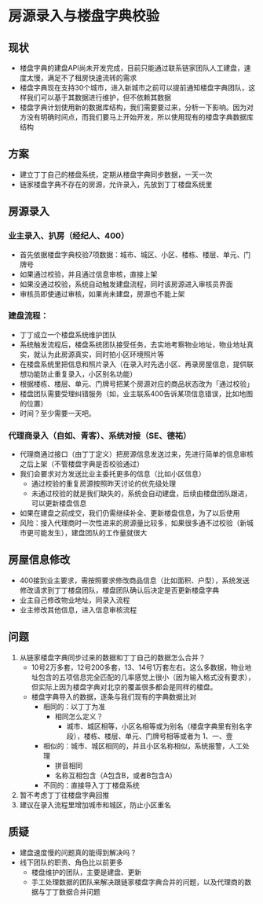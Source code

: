 # 房源录入与楼盘字典校验

## 现状

* 楼盘字典的建盘API尚未开发完成，目前只能通过联系链家团队人工建盘，速度太慢，满足不了租房快速流转的需求
* 楼盘字典现在支持30个城市，进入新城市之前可以提前通知楼盘字典团队，这样我们可以基于其数据进行维护，但不依赖其数据
* 楼盘字典计划使用新的数据库结构，我们需要要过来，分析一下影响。因为对方没有明确时间点，而我们要马上开始开发，所以使用现有的楼盘字典数据库结构

## 方案

* 建立丁丁自己的楼盘系统，定期从楼盘字典同步数据，一天一次
* 链家楼盘字典不存在的房源，允许录入，先放到丁丁楼盘系统里

## 房源录入

### 业主录入、扒房（经纪人、400）

* 首先依据楼盘字典校验7项数据：城市、城区、小区、楼栋、楼层、单元、门牌号
* 如果通过校验，并且通过信息审核，直接上架
* 如果没通过校验，系统自动触发建盘流程，同时该房源进入审核员界面
* 审核员即使通过审核，如果尚未建盘，房源也不能上架

### 建盘流程：

* 丁丁成立一个楼盘系统维护团队
* 系统触发流程后，楼盘系统团队接受任务，去实地考察物业地址，物业地址真实，就认为此房源真实，同时拍小区环境照片等
* 在楼盘系统里把信息和照片录入（在录入时先选小区、再录房屋信息，提供联想功能防止重复录入，小区别名功能）
* 根据楼栋、楼层、单元、门牌号把某个房源对应的商品状态改为「通过校验」
* 楼盘团队需要受理纠错服务（如，业主联系400告诉某项信息错误，比如地图的位置）
* 时间？至少需要一天吧。

### 代理商录入（自如、青客）、系统对接（SE、德祐）

* 代理商通过接口（由丁丁定义）把房源信息发送过来，先进行简单的信息审核之后上架（不管楼盘字典是否校验通过）
* 我们会要求对方发送比业主委托更多的信息（比如小区信息）
	* 通过校验的重复房源按照昨天讨论的优先级处理
	* 未通过校验的就是我们缺失的，系统会自动建盘，后续由楼盘团队跟进，可以更新楼盘信息
* 如果在建盘之前成交，我们仍需继续补全、更新楼盘信息，为了以后使用
* 风险：接入代理商时一次性进来的房源量比较多，如果很多通不过校验（新城市更可能发生），建盘团队的工作量就很大

## 房屋信息修改

* 400接到业主要求，需按照要求修改商品信息（比如面积、户型），系统发送修改请求到丁丁楼盘团队，楼盘团队确认后决定是否更新楼盘字典
* 业主自己修改物业地址，同录入流程
* 业主修改其他信息，进入信息审核流程

## 问题

1. 从链家楼盘字典同步过来的数据和丁丁自己的数据怎么合并？
	* 10号2万多套，12号200多套，13、14号1万套左右。这么多数据，物业地址包含的五项信息完全匹配的几率感觉上很小（因为输入格式没有要求），但实际上因为楼盘字典对北京的覆盖很多都会是同样的楼盘。
	* 楼盘字典导入的数据，逐条与我们现有的字典数据比对
		* 相同的：以丁丁为准
			* 相同怎么定义？
				* 城市、城区相等，小区名相等或为别名（楼盘字典里有别名字段），楼栋、楼层、单元、门牌号相等或者为 1、一、壹
		* 相似的：城市、城区相同的，并且小区名称相似，系统报警，人工处理
			* 拼音相同
			* 名称互相包含（A包含B，或者B包含A）
		* 不同的：直接导入丁丁楼盘系统
2. 暂不考虑丁丁往楼盘字典回推
3. 建议在录入流程里增加城市和城区，防止小区重名

## 质疑

* 建盘速度慢的问题真的能得到解决吗？
* 线下团队的职责、角色比以前更多
	* 楼盘维护的团队，主要是建盘、更新
	* 手工处理数据的团队来解决跟链家楼盘字典合并的问题，以及代理商的数据与丁丁数据合并问题
